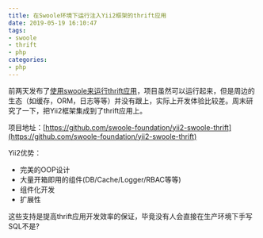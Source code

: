 ```yaml
---
title: 在Swoole环境下运行注入Yii2框架的thrift应用
date: 2019-05-19 16:10:47
tags:
- swoole
- thrift
- php
categories:
- php
---
```


前两天发布了[使用swoole来运行thrift应用](/2019/05/16/running-thrift-on-swoole.html)，项目虽然可以运行起来，但是周边的生态（如缓存，ORM，日志等等）并没有跟上，实际上开发体验比较差。周末研究了一下，把Yii2框架集成到了thrift应用上。

项目地址：[https://github.com/swoole-foundation/yii2-swoole-thrift](https://github.com/swoole-foundation/yii2-swoole-thrift)

Yii2优势：

+ 完美的OOP设计
+ 大量开箱即用的组件(DB/Cache/Logger/RBAC等等)
+ 组件化开发
+ 扩展性

这些支持是提高thrift应用开发效率的保证，毕竟没有人会直接在生产环境下手写SQL不是?